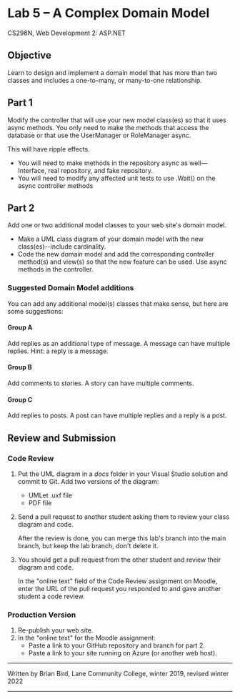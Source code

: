 # Lab 5 – A Complex Domain Model

CS296N, Web Development 2: ASP.NET

## Objective

Learn to design and implement a domain model that has more than two classes and includes a one-to-many, or many-to-one relationship.

## Part 1

Modify the controller that will use your new model class(es) so that it uses async methods. You only need to make the methods that access the database or that use the UserManager or RoleManager async. 

This will have ripple effects. 

- You will need to make methods in the repository async as well&mdash;Interface, real repository, and fake repository. 
- You will need to modify any affected unit tests to use .Wait() on the async controller methods

## Part 2

Add one or two additional model classes to your web site's domain model.

- Make a UML class diagram of your domain model with the new class(es)--include cardinality.
- Code the new domain model and add the corresponding controller method(s) and view(s) so that the new feature can be used. Use async methods in the controller.

### Suggested Domain Model additions

You can add any additional model(s) classes that make sense, but here are some suggestions:

#### Group A

Add replies as an additional type of message. A message can have multiple replies. Hint: a reply is a message.

#### Group B

Add comments to stories. A story can have multiple comments.

#### Group C

Add replies to posts. A post can have multiple replies and a reply is a post.





## Review and Submission

### Code Review

1. Put the UML diagram in a *docs* folder in your Visual Studio solution and commit to Git. Add two versions of the diagram:

   - UMLet .uxf file
   - PDF file

2. Send a pull request to another student asking them to review your class diagram and code. 

   After the review is done, you can merge this lab's branch into the main branch, but keep the lab branch, don't delete it.

3. You should get a pull request from the other student and review their diagram and code.

   In the "online text" field of the Code Review assignment on Moodle, enter the URL of the pull request you responded to and gave another student a code review.

### Production Version

1.  Re-publish your web site.
2.  In the "online text" for the Moodle assignment:
    - Paste a link to your GitHub repository and branch for part 2.
    - Paste a link to your site running on Azure (or another web host).



------

Written by Brian Bird, Lane Community College, winter 2019, revised winter 2022

------

